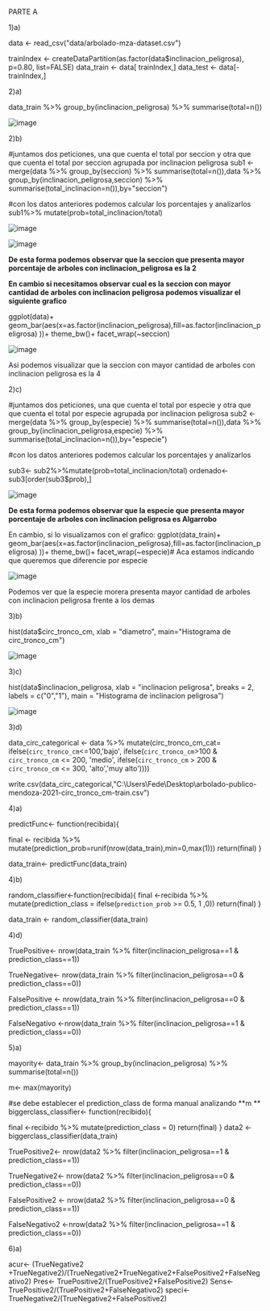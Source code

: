 PARTE A

1)a)


data <- read_csv("data/arbolado-mza-dataset.csv") 

trainIndex <- createDataPartition(as.factor(data$inclinacion_peligrosa), p=0.80, list=FALSE)
data_train <- data[ trainIndex,]
data_test <-  data[-trainIndex,]



2)a) 

data_train %>% group_by(inclinacion_peligrosa) %>% summarise(total=n())

![image](https://user-images.githubusercontent.com/88351465/138969810-5cecfa8d-ece6-4268-bb49-355817b0cd76.png)


2)b) 

#juntamos dos peticiones, una que cuenta el total por seccion y otra que que cuenta el total por seccion agrupada por inclinacion peligrosa
sub1 <- merge(data %>% group_by(seccion) %>% summarise(total=n()),data %>% group_by(inclinacion_peligrosa,seccion) %>% summarise(total_inclinacion=n()),by="seccion")

#con los datos anteriores podemos calcular los porcentajes y analizarlos
sub1%>% mutate(prob=total_inclinacion/total)


![image](https://user-images.githubusercontent.com/88351465/138969863-270c4ba4-2c9b-4184-a3f2-50b2a2d5fdc3.png)

![image](https://user-images.githubusercontent.com/88351465/138969875-ea7662ff-fba5-466f-929f-0ab5f3835391.png)


**De esta forma podemos observar que la seccion que presenta mayor porcentaje de arboles con inclinacion_peligrosa es la 2**

**En cambio si necesitamos observar cual es la seccion con mayor cantidad de arboles con inclinacion peligrosa podemos visualizar el siguiente grafico**

ggplot(data)+
  geom_bar(aes(x=as.factor(inclinacion_peligrosa),fill=as.factor(inclinacion_peligrosa)   ))+
  theme_bw()+
  facet_wrap(~seccion)
  
  
![image](https://user-images.githubusercontent.com/88351465/138970365-49d27262-5d4f-49d9-9159-91209cfb6786.png)


Asi podemos visualizar que la seccion con mayor cantidad de arboles con inclinacion peligrosa es la 4 

2)c)

#juntamos dos peticiones, una que cuenta el total por especie y otra que que cuenta el total por especie agrupada por inclinacion peligrosa
sub2 <- merge(data %>% group_by(especie) %>% summarise(total=n()),data %>% group_by(inclinacion_peligrosa,especie) %>% summarise(total_inclinacion=n()),by="especie")

#con los datos anteriores podemos calcular los porcentajes y analizarlos

sub3<- sub2%>%mutate(prob=total_inclinacion/total) 
ordenado<- sub3[order(sub3$prob),]

![image](https://user-images.githubusercontent.com/88351465/138971372-593ca325-08ad-48eb-a928-37b94b147cf3.png)

**De esta forma podemos observar que la especie que presenta mayor porcentaje de arboles con inclinacion peligrosa es Algarrobo**

En cambio, si lo visualizamos con el grafico: 
ggplot(data_train)+
  geom_bar(aes(x=as.factor(inclinacion_peligrosa),fill=as.factor(inclinacion_peligrosa)   ))+
  theme_bw()+
  facet_wrap(~especie)# Aca estamos indicando que queremos que diferencie por especie
  
  ![image](https://user-images.githubusercontent.com/88351465/138971552-fbc64853-a708-452c-af07-59ae4ba1b318.png)

Podemos ver que la especie morera presenta mayor cantidad de arboles con inclinacion peligrosa frente a los demas


3)b)

hist(data$circ_tronco_cm, xlab = "diametro", main="Histograma de circ_tronco_cm")

![image](https://user-images.githubusercontent.com/88351465/138973255-2720de7b-867a-4ca4-887a-41aad649a76a.png)

3)c)

hist(data$inclinacion_peligrosa, xlab = "inclinacion peligrosa", breaks = 2, labels = c("0","1"), main = "Histograma de inclinacion peligrosa")

![image](https://user-images.githubusercontent.com/88351465/138973292-8e99a3ba-db96-48f6-baee-db55f9e545ac.png)


3)d)

data_circ_categorical <- data %>% mutate(circ_tronco_cm_cat= ifelse(`circ_tronco_cm`<=100,'bajo',
                                                               ifelse(`circ_tronco_cm`>100 & `circ_tronco_cm` <= 200, 'medio',
                                                                      ifelse(`circ_tronco_cm` > 200 & `circ_tronco_cm` <= 300, 'alto','muy alto'))))

write.csv(data_circ_categorical,"C:\\Users\\Fede\\Desktop\\arbolado-publico-mendoza-2021-circ_tronco_cm-train.csv")




4)a) 

predictFunc<- function(recibida){
  
  final <- recibida %>% mutate(prediction_prob=runif(nrow(data_train),min=0,max(1)))
  return(final)
}

data_train<- predictFunc(data_train)

4)b)

random_classifier<-function(recibida){
  final <-recibida %>% mutate(prediction_class = ifelse(`prediction_prob` >= 0.5, 1 ,0))
  return(final)
}


data_train <- random_classifier(data_train)

4)d)

TruePositive<- nrow(data_train %>% filter(inclinacion_peligrosa==1 & prediction_class==1))

TrueNegative<- nrow(data_train %>% filter(inclinacion_peligrosa==0 & prediction_class==0))

FalsePositive <- nrow(data_train %>% filter(inclinacion_peligrosa==0 & prediction_class==1))

FalseNegativo <-nrow(data_train %>% filter(inclinacion_peligrosa==1 & prediction_class==0))


5)a) 

mayority<-  data_train %>% group_by(inclinacion_peligrosa) %>% summarise(total=n())

m<- max(mayority)

#se debe establecer el prediction_class  de forma manual analizando **m **
biggerclass_classifier<- function(recibido){
  
  final <-recibido %>% mutate(prediction_class = 0)
  return(final)
}
data2 <- biggerclass_classifier(data_train)


TruePositive2<- nrow(data2 %>% filter(inclinacion_peligrosa==1 & prediction_class==1))

TrueNegative2<- nrow(data2 %>% filter(inclinacion_peligrosa==0 & prediction_class==0))

FalsePositive2 <- nrow(data2 %>% filter(inclinacion_peligrosa==0 & prediction_class==1))

FalseNegativo2 <-nrow(data2 %>% filter(inclinacion_peligrosa==1 & prediction_class==0))


6)a)

acur<- (TrueNegative2 +TrueNegative2)/(TrueNegative2+TrueNegative2+FalsePositive2+FalseNegativo2)
Pres<- TruePositive2/(TruePositive2+FalsePositive2)
Sens<-TruePositive2/(TruePositive2+FalseNegativo2)
speci<- TrueNegative2/(TrueNegative2+FalsePositive2)
